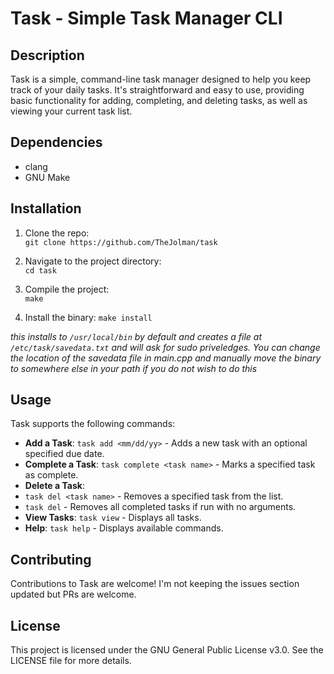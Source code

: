 # Task - Simple Task Manager CLI

## Description

Task is a simple, command-line task manager designed to help you keep track of your daily tasks. It's straightforward and easy to use, providing basic functionality for adding, completing, and deleting tasks, as well as viewing your current task list.

## Dependencies

- clang
- GNU Make

## Installation

1. Clone the repo:  
`git clone https://github.com/TheJolman/task`

2. Navigate to the project directory:  
`cd task`

3. Compile the project:  
`make`

4. Install the binary:
   `make install`
   
*this installs to `/usr/local/bin` by default and creates a file at `/etc/task/savedata.txt` and will ask for sudo priveledges. You can change the location of the savedata file in main.cpp and manually move the binary to somewhere else in your path if you do not wish to do this*


## Usage

Task supports the following commands:

- **Add a Task**: `task add <mm/dd/yy>` - Adds a new task with an optional specified due date.
- **Complete a Task**: `task complete <task name>` - Marks a specified task as complete.
- **Delete a Task**: 
- `task del <task name>` - Removes a specified task from the list.
- `task del` - Removes all completed tasks if run with no arguments.
- **View Tasks**: `task view` - Displays all tasks.
- **Help**: `task help` - Displays available commands.

## Contributing

Contributions to Task are welcome! I'm not keeping the issues section updated but PRs are welcome.

## License

This project is licensed under the GNU General Public License v3.0. See the LICENSE file for more details.

